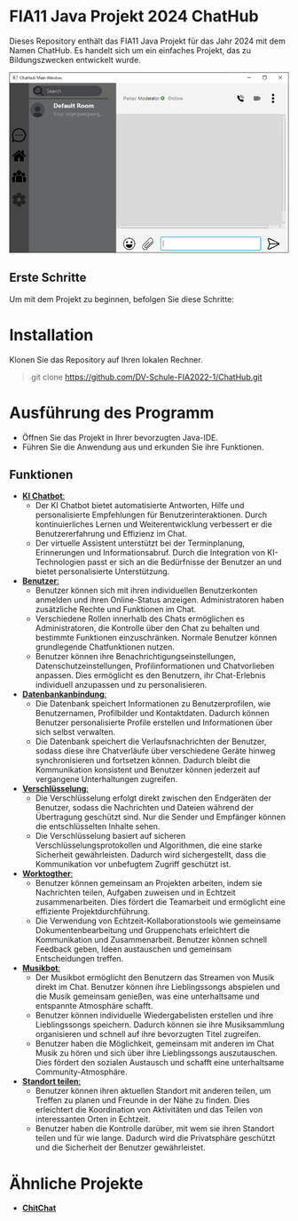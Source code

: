 # FIA11 Java Projekt 2024 ChatHub

Dieses Repository enthält das FIA11 Java Projekt für das Jahr 2024 mit dem Namen ChatHub. Es handelt sich um ein einfaches Projekt, das zu Bildungszwecken entwickelt wurde.

![mainChat.PNG](src%2Fmain%2Fresources%2Fimg%2FmainChat.PNG)

## Erste Schritte
Um mit dem Projekt zu beginnen, befolgen Sie diese Schritte:

# Installation
Klonen Sie das Repository auf Ihren lokalen Rechner.
>git clone https://github.com/DV-Schule-FIA2022-1/ChatHub.git
 
# Ausführung des Programm
- Öffnen Sie das Projekt in Ihrer bevorzugten Java-IDE. 
- Führen Sie die Anwendung aus und erkunden Sie ihre Funktionen.

## Funktionen

- <ins>**KI Chatbot**:</ins> 
  - Der KI Chatbot bietet automatisierte Antworten, Hilfe und personalisierte Empfehlungen für Benutzerinteraktionen. Durch kontinuierliches Lernen und Weiterentwicklung verbessert er die Benutzererfahrung und Effizienz im Chat.
  - Der virtuelle Assistent unterstützt bei der Terminplanung, Erinnerungen und Informationsabruf. Durch die Integration von KI-Technologien passt er sich an die Bedürfnisse der Benutzer an und bietet personalisierte Unterstützung.
- <ins>**Benutzer**:</ins>
  - Benutzer können sich mit ihren individuellen Benutzerkonten anmelden und ihren Online-Status anzeigen. Administratoren haben zusätzliche Rechte und Funktionen im Chat.
  - Verschiedene Rollen innerhalb des Chats ermöglichen es Administratoren, die Kontrolle über den Chat zu behalten und bestimmte Funktionen einzuschränken. Normale Benutzer können grundlegende Chatfunktionen nutzen.
  - Benutzer können ihre Benachrichtigungseinstellungen, Datenschutzeinstellungen, Profilinformationen und Chatvorlieben anpassen. Dies ermöglicht es den Benutzern, ihr Chat-Erlebnis individuell anzupassen und zu personalisieren.
- <ins>**Datenbankanbindung**:</ins>
  - Die Datenbank speichert Informationen zu Benutzerprofilen, wie Benutzernamen, Profilbilder und Kontaktdaten. Dadurch können Benutzer personalisierte Profile erstellen und Informationen über sich selbst verwalten.
  - Die Datenbank speichert die Verlaufsnachrichten der Benutzer, sodass diese ihre Chatverläufe über verschiedene Geräte hinweg synchronisieren und fortsetzen können. Dadurch bleibt die Kommunikation konsistent und Benutzer können jederzeit auf vergangene Unterhaltungen zugreifen.
- <ins>**Verschlüsselung**:</ins>
  - Die Verschlüsselung erfolgt direkt zwischen den Endgeräten der Benutzer, sodass die Nachrichten und Dateien während der Übertragung geschützt sind. Nur die Sender und Empfänger können die entschlüsselten Inhalte sehen.
  - Die Verschlüsselung basiert auf sicheren Verschlüsselungsprotokollen und Algorithmen, die eine starke Sicherheit gewährleisten. Dadurch wird sichergestellt, dass die Kommunikation vor unbefugtem Zugriff geschützt ist.
- <ins>**Worktogther**:</ins>
  - Benutzer können gemeinsam an Projekten arbeiten, indem sie Nachrichten teilen, Aufgaben zuweisen und in Echtzeit zusammenarbeiten. Dies fördert die Teamarbeit und ermöglicht eine effiziente Projektdurchführung.
  - Die Verwendung von Echtzeit-Kollaborationstools wie gemeinsame Dokumentenbearbeitung und Gruppenchats erleichtert die Kommunikation und Zusammenarbeit. Benutzer können schnell Feedback geben, Ideen austauschen und gemeinsam Entscheidungen treffen.
- <ins>**Musikbot**:</ins>
  - Der Musikbot ermöglicht den Benutzern das Streamen von Musik direkt im Chat. Benutzer können ihre Lieblingssongs abspielen und die Musik gemeinsam genießen, was eine unterhaltsame und entspannte Atmosphäre schafft.
  - Benutzer können individuelle Wiedergabelisten erstellen und ihre Lieblingssongs speichern. Dadurch können sie ihre Musiksammlung organisieren und schnell auf ihre bevorzugten Titel zugreifen.
  - Benutzer haben die Möglichkeit, gemeinsam mit anderen im Chat Musik zu hören und sich über ihre Lieblingssongs auszutauschen. Dies fördert den sozialen Austausch und schafft eine unterhaltsame Community-Atmosphäre.
- <ins>**Standort teilen**:</ins> 
  - Benutzer können ihren aktuellen Standort mit anderen teilen, um Treffen zu planen und Freunde in der Nähe zu finden. Dies erleichtert die Koordination von Aktivitäten und das Teilen von interessanten Orten in Echtzeit.
  - Benutzer haben die Kontrolle darüber, mit wem sie ihren Standort teilen und für wie lange. Dadurch wird die Privatsphäre geschützt und die Sicherheit der Benutzer gewährleistet.

# Ähnliche Projekte

- **[ChitChat](https://github.com/frkri/chitchat-test)**